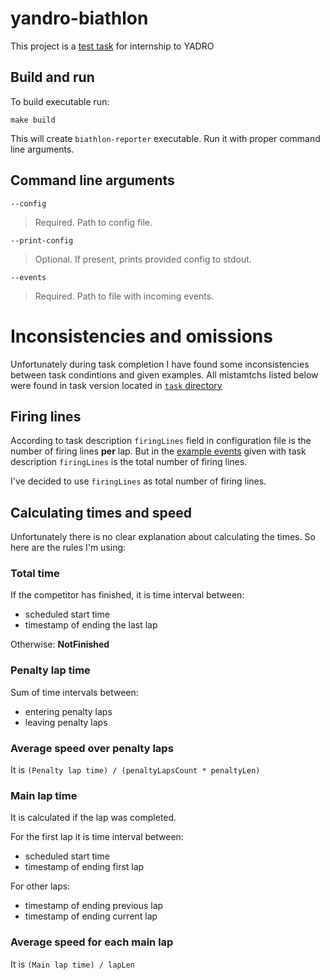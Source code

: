 # yandro-biathlon

This project is a [test task](task/README.md) for internship to YADRO

## Build and run

To build executable run:
```shell
make build
```

This will create `biathlon-reporter` executable. Run it with proper command line arguments.

## Command line arguments

`--config`

> Required. Path to config file.

`--print-config`

> Optional. If present, prints provided config to stdout.

`--events`

> Required. Path to file with incoming events.

# Inconsistencies and omissions

Unfortunately during task completion I have found some inconsistencies between task condintions and given examples. 
All mistamtchs listed below were found in task version located in [`task` directory](task/README.md)

## Firing lines

According to task description `firingLines` field in configuration file is the number of firing lines **per** lap. 
But in the [example events](task/sunny_5_skiers/events) given with task description `firingLines` is the total number of firing lines.

I've decided to use `firingLines` as total number of firing lines.

## Calculating times and speed

Unfortunately there is no clear explanation about calculating the times. So here are the rules I'm using:

### Total time

If the competitor has finished, it is time interval between:
- scheduled start time
- timestamp of ending the last lap

Otherwise: **NotFinished**

### Penalty lap time

Sum of time intervals between:
- entering penalty laps
- leaving penalty laps

### Average speed over penalty laps

It is `(Penalty lap time) / (penaltyLapsCount * penaltyLen)`

### Main lap time

It is calculated if the lap was completed.

For the first lap it is time interval between:
- scheduled start time
- timestamp of ending first lap

For other laps:
- timestamp of ending previous lap
- timestamp of ending current lap

### Average speed for each main lap

It is `(Main lap time) / lapLen`



